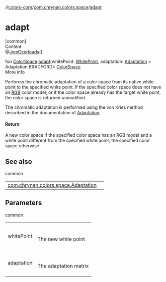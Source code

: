 //[colors-core](../../index.md)/[com.chrynan.colors.space](index.md)/[adapt](adapt.md)



# adapt  
[common]  
Content  
@[JvmOverloads](https://kotlinlang.org/api/latest/jvm/stdlib/kotlin.jvm/-jvm-overloads/index.html)()  
  
fun [ColorSpace](-color-space/index.md).[adapt](adapt.md)(whitePoint: [WhitePoint](-white-point/index.md), adaptation: [Adaptation](-adaptation/index.md) = Adaptation.BRADFORD): [ColorSpace](-color-space/index.md)  
More info  


Performs the chromatic adaptation of a color space from its native white point to the specified white point. If the specified color space does not have an [RGB](-color-model/-r-g-b/index.md) color model, or if the color space already has the target white point, the color space is returned unmodified.



The chromatic adaptation is performed using the von Kries method described in the documentation of [Adaptation](-adaptation/index.md).



#### Return  


A new color space if the specified color space has an RGB model and a white point different from the specified white point; the specified color space otherwise



## See also  
  
common  
  
| | |
|---|---|
| <a name="com.chrynan.colors.space//adapt/com.chrynan.colors.space.ColorSpace#com.chrynan.colors.space.WhitePoint#com.chrynan.colors.space.Adaptation/PointingToDeclaration/"></a>[com.chrynan.colors.space.Adaptation](-adaptation/index.md)| <a name="com.chrynan.colors.space//adapt/com.chrynan.colors.space.ColorSpace#com.chrynan.colors.space.WhitePoint#com.chrynan.colors.space.Adaptation/PointingToDeclaration/"></a>|
  


## Parameters  
  
common  
  
| | |
|---|---|
| <a name="com.chrynan.colors.space//adapt/com.chrynan.colors.space.ColorSpace#com.chrynan.colors.space.WhitePoint#com.chrynan.colors.space.Adaptation/PointingToDeclaration/"></a>whitePoint| <a name="com.chrynan.colors.space//adapt/com.chrynan.colors.space.ColorSpace#com.chrynan.colors.space.WhitePoint#com.chrynan.colors.space.Adaptation/PointingToDeclaration/"></a><br><br>The new white point<br><br>|
| <a name="com.chrynan.colors.space//adapt/com.chrynan.colors.space.ColorSpace#com.chrynan.colors.space.WhitePoint#com.chrynan.colors.space.Adaptation/PointingToDeclaration/"></a>adaptation| <a name="com.chrynan.colors.space//adapt/com.chrynan.colors.space.ColorSpace#com.chrynan.colors.space.WhitePoint#com.chrynan.colors.space.Adaptation/PointingToDeclaration/"></a><br><br>The adaptation matrix<br><br>|
  
  




